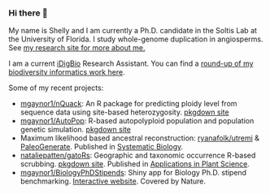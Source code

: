 ### Hi there 👋
My name is Shelly and I am currently a Ph.D. candidate in the Soltis Lab at the University of Florida. I study whole-genome duplication in angiosperms. See [my research site for more about me.](mlgaynor.com)

I am a current [iDigBio](https://www.idigbio.org/) Research Assistant. You can find a [round-up of my biodiversity informatics work here](https://github.com/mgaynor1/BiodiversityResources). 

Some of my recent projects:
  - [mgaynor1/nQuack](https://github.com/mgaynor1/nQuack): An R package for predicting ploidy level from sequence data using site-based heterozygosity. [pkgdown site](https://mlgaynor.com/nQuack/)
  - [mgaynor1/AutoPop](https://github.com/mgaynor1/AutoPop): R-based autopolyploid population and population genetic simulation.  [pkgdown site](https://mlgaynor.com/AutoPop/)
  - Maximum likelihood based ancestral reconstruction: [ryanafolk/utremi](https://github.com/ryanafolk/utremi) & [PaleoGenerate](https://github.com/mgaynor1/PaleoGenerate). Published in [Systematic Biology](https://doi.org/10.1093/sysbio/syad018).
  - [nataliepatten/gatoRs](https://github.com/nataliepatten/gatoRs/): Geographic and taxonomic occurrence R-based scrubbing. [pkgdown site](https://nataliepatten.github.io/gatoRs/). Published in [Applications in Plant Science](https://doi.org/10.1002/aps3.11575).
  - [mgaynor1/BiologyPhDStipends](https://github.com/mgaynor1/BiologyPhDStipends): Shiny app for Biology Ph.D. stipend benchmarking. [Interactive website](https://rhettrautsaw.app/shiny/BiologyPhDStipends/). Covered by Nature.


<!--
**mgaynor1/mgaynor1** is a ✨ _special_ ✨ repository because its `README.md` (this file) appears on your GitHub profile.

Here are some ideas to get you started:

- 🔭 I’m currently working on ...
- 🌱 I’m currently learning ...
- 👯 I’m looking to collaborate on ...
- 🤔 I’m looking for help with ...
- 💬 Ask me about ...
- 📫 How to reach me: ...
- 😄 Pronouns: ...
- ⚡ Fun fact: ...
-->
